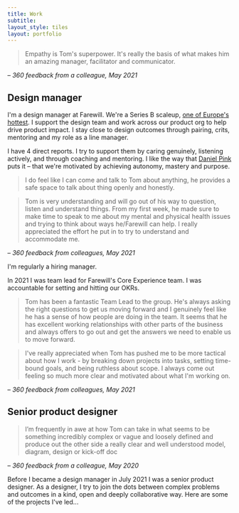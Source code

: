 ```yaml
---
title: Work
subtitle: 
layout_style: tiles
layout: portfolio
---
```


> Empathy is Tom's superpower. It's really the basis of what makes him an amazing manager, facilitator and communicator. 

– *360 feedback from a colleague, May 2021*

## Design manager ## 

I'm a design manager at Farewill. We're a Series B scaleup, [one of Europe's hottest](https://thenextweb.com/news/europes-100-hottest-scaleups-2021). I support the design team and work across our product org to help drive product impact. I stay close to design outcomes through pairing, crits, mentoring and my role as a line manager. 

I have 4 direct reports. I try to support them by caring genuinely, listening actively, and through coaching and mentoring. I like the way that [Daniel Pink]() puts it – that we're motivated by achieving autonomy, mastery and purpose. 

>I do feel like I can come and talk to Tom about anything, he provides a safe space to talk about thing openly and honestly.

> Tom is very understanding and will go out of his way to question, listen and understand things. From my first week, he made sure to make time to speak to me about my mental and physical health issues and trying to think about ways he/Farewill can help. I really appreciated the effort he put in to try to understand and accommodate me. 

– *360 feedback from colleagues, May 2021*

I'm regularly a hiring manager.

In 2021 I was team lead for Farewill's Core Experience team. I was accountable for setting and hitting our OKRs.

> Tom has been a fantastic Team Lead to the group. He's always asking the right questions to get us moving forward and I genuinely feel like he has a sense of how people are doing in the team. It seems that he has excellent working relationships with other parts of the business and always offers to go out and get the answers we need to enable us to move forward. 

> I've really appreciated when Tom has pushed me to be more tactical about how I work - by breaking down projects into tasks, setting time-bound goals, and being ruthless about scope. I always come out feeling so much more clear and motivated about what I'm working on.

– *360 feedback from colleagues, May 2021*

## Senior product designer

> I’m frequently in awe at how Tom can take in what seems to be something incredibly complex or vague and loosely defined and produce out the other side a really clear and well understood model, diagram, design or kick-off doc

– *360 feedback from a colleague, May 2020*

Before I became a design manager in July 2021 I was a senior product designer. As a designer, I try to join the dots between complex problems and outcomes in a kind, open and deeply collaborative way. Here are some of the projects I've led... 